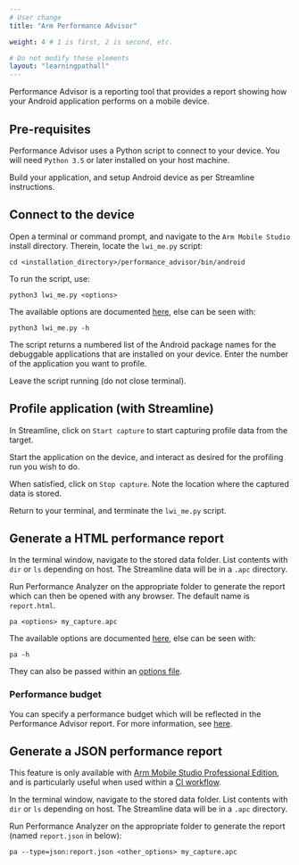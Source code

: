 ```yaml
---
# User change
title: "Arm Performance Advisor"

weight: 4 # 1 is first, 2 is second, etc.

# Do not modify these elements
layout: "learningpathall"
---
```

Performance Advisor is a reporting tool that provides a report showing how your Android application performs on a mobile device.

## Pre-requisites

Performance Advisor uses a Python script to connect to your device. You will need `Python 3.5` or later installed on your host machine.

Build your application, and setup Android device as per Streamline instructions.

## Connect to the device

Open a terminal or command prompt, and navigate to the `Arm Mobile Studio` install directory. Therein, locate the `lwi_me.py` script:
```console
cd <installation_directory>/performance_advisor/bin/android
```
To run the script, use:
```console
python3 lwi_me.py <options>
```
The available options are documented [here](https://developer.arm.com/documentation/102009/latest/Command-line-options/The-lwi-me-py-script-options), else can be seen with:
```console
python3 lwi_me.py -h
```
The script returns a numbered list of the Android package names for the debuggable applications that are installed on your device. Enter the number of the application you want to profile.

Leave the script running (do not close terminal).

## Profile application (with Streamline)

In Streamline, click on `Start capture` to start capturing profile data from the target.

Start the application on the device, and interact as desired for the profiling run you wish to do.

When satisfied, click on `Stop capture`. Note the location where the captured data is stored.

Return to your terminal, and terminate the `lwi_me.py` script.

## Generate a HTML performance report

In the terminal window, navigate to the stored data folder. List contents with `dir` or `ls` depending on host. The Streamline data will be in a `.apc` directory.

Run Performance Analyzer on the appropriate folder to generate the report which can then be opened with any browser. The default name is `report.html`.
```console
pa <options> my_capture.apc
```
The available options are documented [here](https://developer.arm.com/documentation/102009/latest/Command-line-options/The-pa-command), else can be seen with:
```console
pa -h
```
They can also be passed within an [options file](https://developer.arm.com/documentation/102009/latest/Command-line-options/The-pa-command/pa-command-line-options-file).

### Performance budget

You can specify a performance budget which will be reflected in the Performance Advisor report. For more information, see [here](https://developer.arm.com/documentation/102687).

## Generate a JSON performance report

This feature is only available with [Arm Mobile Studio Professional Edition](https://developer.arm.com/Tools%20and%20Software/Arm%20Mobile%20Studio#Editions), and is particularly useful when used within a [CI workflow](https://developer.arm.com/documentation/102543).

In the terminal window, navigate to the stored data folder. List contents with `dir` or `ls` depending on host. The Streamline data will be in a `.apc` directory.

Run Performance Analyzer on the appropriate folder to generate the report (named `report.json` in below):
```console
pa --type=json:report.json <other_options> my_capture.apc
```
